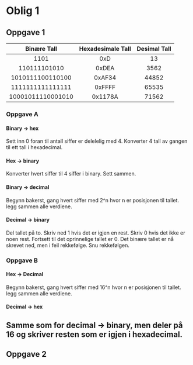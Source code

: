# Oblig 1
## Oppgave 1

|Binære Tall    |Hexadesimale Tall  |Desimal Tall|
|:-------------:|:-----------------:|:----------:|
| 1101 | 0xD | 13 |
| 110111101010 | 0xDEA | 3562
| 1010111100110100 | 0xAF34 | 44852
| 1111111111111111 | 0xFFFF | 65535
| 10001011110001010 | 0x1178A | 71562

### Oppgave A
#### Binary -> hex
Sett inn 0 foran til antall siffer er delelelig med 4. Konverter 4 tall av gangen til ett tall i hexadecimal.
#### Hex -> binary
Konverter hvert siffer til 4 siffer i binary. Sett sammen.
#### Binary -> decimal
Begynn bakerst, gang hvert siffer med 2^n hvor n er posisjonen til tallet. legg sammen alle verdiene.
#### Decimal -> binary
Del tallet på to. Skriv ned 1 hvis det er igjen en rest. Skriv 0 hvis det ikke er noen rest. Fortsett til det oprinnelige tallet er 0. Det binære tallet er nå skrevet ned, men i feil rekkefølge. Snu rekkefølgen.
### Oppgave B
#### Hex -> Decimal
Begynn bakerst, gang hvert siffer med 16^n hvor n er posisjonen til tallet. legg sammen alle verdiene.
#### Decimal -> hex
Samme som for decimal -> binary, men deler på 16 og skriver resten som er igjen i hexadecimal.
---
## Oppgave 2
